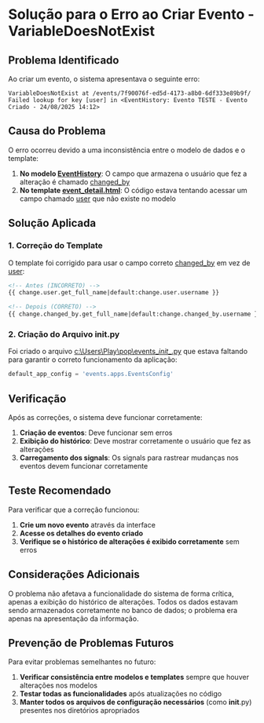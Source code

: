 # Solução para o Erro ao Criar Evento - VariableDoesNotExist

## Problema Identificado

Ao criar um evento, o sistema apresentava o seguinte erro:

```
VariableDoesNotExist at /events/7f90076f-ed5d-4173-a8b0-6df333e89b9f/
Failed lookup for key [user] in <EventHistory: Evento TESTE - Evento Criado - 24/08/2025 14:12>
```

## Causa do Problema

O erro ocorreu devido a uma inconsistência entre o modelo de dados e o template:

1. **No modelo [EventHistory](file:///C:/Users/Play/pop/events/models.py#L347-L373)**: O campo que armazena o usuário que fez a alteração é chamado [changed_by](file:///C:/Users/Play/pop/events/models.py#L360-L360)
2. **No template [event_detail.html](file:///C:/Users/Play/pop/templates/events/event_detail.html)**: O código estava tentando acessar um campo chamado [user](file:///C:/Users/Play/pop/accounts/models.py#L11-L12) que não existe no modelo

## Solução Aplicada

### 1. Correção do Template

O template foi corrigido para usar o campo correto [changed_by](file:///C:/Users/Play/pop/events/models.py#L360-L360) em vez de [user](file:///C:/Users/Play/pop/accounts/models.py#L11-L12):

```html
<!-- Antes (INCORRETO) -->
{{ change.user.get_full_name|default:change.user.username }}

<!-- Depois (CORRETO) -->
{{ change.changed_by.get_full_name|default:change.changed_by.username }}
```

### 2. Criação do Arquivo __init__.py

Foi criado o arquivo [c:\Users\Play\pop\events\__init__.py](file:///C:/Users/Play/pop/events/__init__.py) que estava faltando para garantir o correto funcionamento da aplicação:

```python
default_app_config = 'events.apps.EventsConfig'
```

## Verificação

Após as correções, o sistema deve funcionar corretamente:

1. **Criação de eventos**: Deve funcionar sem erros
2. **Exibição do histórico**: Deve mostrar corretamente o usuário que fez as alterações
3. **Carregamento dos signals**: Os signals para rastrear mudanças nos eventos devem funcionar corretamente

## Teste Recomendado

Para verificar que a correção funcionou:

1. **Crie um novo evento** através da interface
2. **Acesse os detalhes do evento criado**
3. **Verifique se o histórico de alterações é exibido corretamente** sem erros

## Considerações Adicionais

O problema não afetava a funcionalidade do sistema de forma crítica, apenas a exibição do histórico de alterações. Todos os dados estavam sendo armazenados corretamente no banco de dados; o problema era apenas na apresentação da informação.

## Prevenção de Problemas Futuros

Para evitar problemas semelhantes no futuro:

1. **Verificar consistência entre modelos e templates** sempre que houver alterações nos modelos
2. **Testar todas as funcionalidades** após atualizações no código
3. **Manter todos os arquivos de configuração necessários** (como __init__.py) presentes nos diretórios apropriados